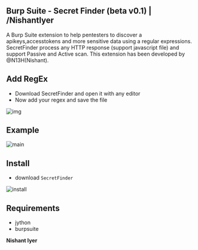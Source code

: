 ## Burp Suite - Secret Finder (beta v0.1) | /NishantIyer

A Burp Suite extension to help pentesters to discover a apikeys,accesstokens and more sensitive data using a regular expressions. SecretFinder process any HTTP response (support javascript file) and support Passive and Active scan. This extension has been developed by @N13H(Nishant).

Add RegEx
---
- Download SecretFinder and open it with any editor
- Now add your regex and save the file 

![img](https://i.imgur.com/LBtfhkt.png)

Example
---

![main](https://i.imgur.com/unM06Hg.png)


Install
--

- download `SecretFinder`

![install](https://i.imgur.com/nIPR037.gif)

Requirements
--
- jython
- burpsuite

**Nishant Iyer**
